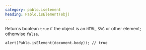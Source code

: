 ```yaml
---
category: pablo.iselement
heading: Pablo.isElement(obj)
---
```


Returns boolean `true` if the object is an `HTML`, `SVG` or other element; otherwise `false`.

    alert(Pablo.isElement(document.body)); // true
